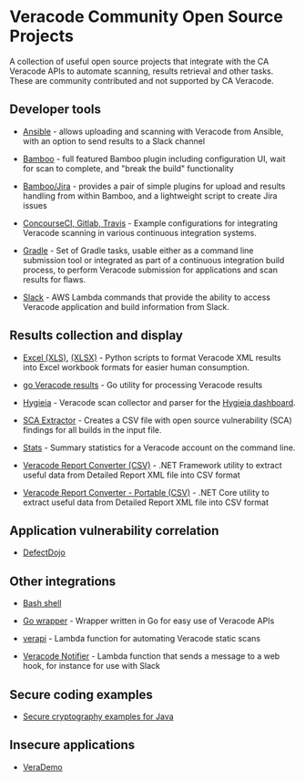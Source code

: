 Veracode Community Open Source Projects
=======================================

A collection of useful open source projects that integrate with the CA Veracode APIs to automate scanning, results retrieval and other tasks. These are community contributed and not supported by CA Veracode.

Developer tools
---------------

* [Ansible](https://github.com/telusdigital/ansible-veracode-scanner) - allows uploading and scanning with Veracode from Ansible, with an option to send results to a Slack channel

* [Bamboo](https://gitlab.com/buzzcode/Bamboo-Veracode) - full featured Bamboo plugin including configuration UI, wait for scan to complete, and "break the build" functionality

* [Bamboo/Jira](https://github.com/buildcom/VeracodeAtlassianPlugin) - provides a pair of simple plugins for upload and results handling from within Bamboo, and a lightweight script to create Jira issues

* [ConcourseCI, Gitlab, Travis](https://github.com/ctcampbell/veracode-ci-examples) - Example configurations for integrating Veracode scanning in various continuous integration systems.

* [Gradle](https://github.com/kctang/vt) - Set of Gradle tasks, usable either as a command line submission tool or integrated as part of a continuous integration build process, to perform Veracode submission for applications and scan results for flaws.

* [Slack](https://github.com/ctcampbell/veracode-slack-slash-command) - AWS Lambda commands that provide the ability to access Veracode application and build information from Slack.


Results collection and display
------------------------------

* [Excel (XLS)](https://github.com/Komiblanka/Veracode2xls), [(XLSX)](https://github.com/Komiblanka/Veracode2xlsx) - Python scripts to format Veracode XML results into Excel workbook formats for easier human consumption.

* [go Veracode results](https://github.com/m4l1c3/go-veracode-results) - Go utility for processing Veracode results

* [Hygieia](https://github.com/mickfeech/hygieia_veracode_collector) - Veracode scan collector and parser for the [Hygieia dashboard](https://github.com/Hygieia/ExecDashboard).

* [SCA Extractor](https://github.com/brian1917/vcodeSCAExtractor) - Creates a CSV file with open source vulnerability (SCA) findings for all builds in the input file.

* [Stats](https://github.com/ctcampbell/veracode-stats) - Summary statistics for a Veracode account on the command line.

* [Veracode Report Converter (CSV)](https://github.com/dipsylala/VeracodeReportConverter-Windows) - .NET Framework utility to extract useful data from Detailed Report XML file into CSV format

* [Veracode Report Converter - Portable (CSV)](https://github.com/dipsylala/VeracodeReportConverter-Portable) - .NET Core utility to extract useful data from Detailed Report XML file into CSV format


Application vulnerability correlation
-------------------------------------

* [DefectDojo](https://github.com/DefectDojo/django-DefectDojo)

Other integrations
------------------

* [Bash shell](https://github.com/aparsons/Veracode)

* [Go wrapper](https://github.com/brian1917/vcodeapi) - Wrapper written in Go for easy use of Veracode APIs

* [verapi](https://github.com/fsclyde/verapi) - Lambda function for automating Veracode static scans

* [Veracode Notifier](https://github.com/ctcampbell/veracode-notifier) - Lambda function that sends a message to a web hook, for instance for use with Slack

Secure coding examples
----------------------

* [Secure cryptography examples for Java](https://github.com/1MansiS/java_crypto)


Insecure applications
---------------------

* [VeraDemo](https://github.com/jtsmith2020/verademo-java)
